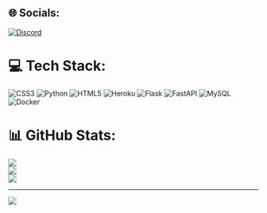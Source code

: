 
## 🌐 Socials:
[![Discord](https://img.shields.io/badge/Discord-%237289DA.svg?logo=discord&logoColor=white)](https://discord.gg/lucasniilista) 

# 💻 Tech Stack:
![CSS3](https://img.shields.io/badge/css3-%231572B6.svg?style=for-the-badge&logo=css3&logoColor=white) ![Python](https://img.shields.io/badge/python-3670A0?style=for-the-badge&logo=python&logoColor=ffdd54) ![HTML5](https://img.shields.io/badge/html5-%23E34F26.svg?style=for-the-badge&logo=html5&logoColor=white) ![Heroku](https://img.shields.io/badge/heroku-%23430098.svg?style=for-the-badge&logo=heroku&logoColor=white) ![Flask](https://img.shields.io/badge/flask-%23000.svg?style=for-the-badge&logo=flask&logoColor=white) ![FastAPI](https://img.shields.io/badge/FastAPI-005571?style=for-the-badge&logo=fastapi) ![MySQL](https://img.shields.io/badge/mysql-4479A1.svg?style=for-the-badge&logo=mysql&logoColor=white) ![Docker](https://img.shields.io/badge/docker-%230db7ed.svg?style=for-the-badge&logo=docker&logoColor=white)
# 📊 GitHub Stats:
![](https://github-readme-stats.vercel.app/api?username=LUCVICTOR&theme=dark&hide_border=false&include_all_commits=true&count_private=true)<br/>
![](https://github-readme-streak-stats.herokuapp.com/?user=LUCVICTOR&theme=dark&hide_border=false)<br/>
![](https://github-readme-stats.vercel.app/api/top-langs/?username=LUCVICTOR&theme=dark&hide_border=false&include_all_commits=true&count_private=true&layout=compact)

---
[![](https://visitcount.itsvg.in/api?id=LUCVICTOR&icon=0&color=0)](https://visitcount.itsvg.in)

<!-- Proudly created with GPRM ( https://gprm.itsvg.in ) -->
